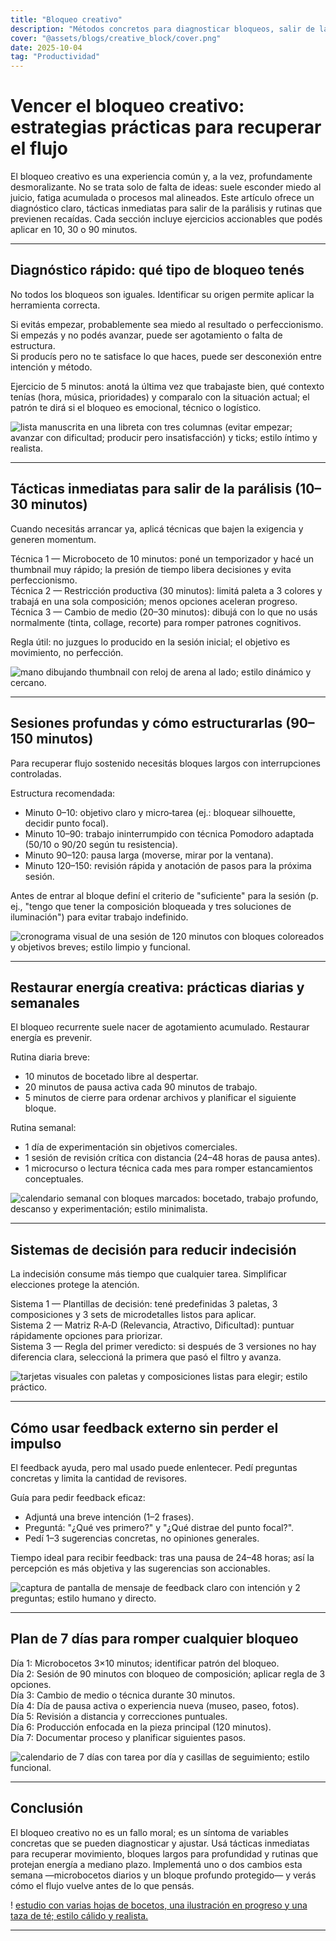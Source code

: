 ```yaml
---
title: "Bloqueo creativo"
description: "Métodos concretos para diagnosticar bloqueos, salir de la parálisis y volver a producir con intención y rapidez."
cover: "@assets/blogs/creative_block/cover.png"
date: 2025-10-04
tag: "Productividad"
---
```


# Vencer el bloqueo creativo: estrategias prácticas para recuperar el flujo

El bloqueo creativo es una experiencia común y, a la vez, profundamente desmoralizante. No se trata solo de falta de ideas: suele esconder miedo al juicio, fatiga acumulada o procesos mal alineados. Este artículo ofrece un diagnóstico claro, tácticas inmediatas para salir de la parálisis y rutinas que previenen recaídas. Cada sección incluye ejercicios accionables que podés aplicar en 10, 30 o 90 minutos.

---

## Diagnóstico rápido: qué tipo de bloqueo tenés

No todos los bloqueos son iguales. Identificar su origen permite aplicar la herramienta correcta.

Si evitás empezar, probablemente sea miedo al resultado o perfeccionismo.  
Si empezás y no podés avanzar, puede ser agotamiento o falta de estructura.  
Si producís pero no te satisface lo que haces, puede ser desconexión entre intención y método.

Ejercicio de 5 minutos: anotá la última vez que trabajaste bien, qué contexto tenías (hora, música, prioridades) y comparalo con la situación actual; el patrón te dirá si el bloqueo es emocional, técnico o logístico.

![lista manuscrita en una libreta con tres columnas (evitar empezar; avanzar con dificultad; producir pero insatisfacción) y ticks; estilo íntimo y realista.](/src/assets/blogs/creative_block/1.png)

---

## Tácticas inmediatas para salir de la parálisis (10–30 minutos)

Cuando necesitás arrancar ya, aplicá técnicas que bajen la exigencia y generen momentum.

Técnica 1 — Microboceto de 10 minutos: poné un temporizador y hacé un thumbnail muy rápido; la presión de tiempo libera decisiones y evita perfeccionismo.  
Técnica 2 — Restricción productiva (30 minutos): limitá paleta a 3 colores y trabajá en una sola composición; menos opciones aceleran progreso.  
Técnica 3 — Cambio de medio (20–30 minutos): dibujá con lo que no usás normalmente (tinta, collage, recorte) para romper patrones cognitivos.

Regla útil: no juzgues lo producido en la sesión inicial; el objetivo es movimiento, no perfección.

![mano dibujando thumbnail con reloj de arena al lado; estilo dinámico y cercano.](/src/assets/blogs/creative_block/2.png)

---

## Sesiones profundas y cómo estructurarlas (90–150 minutos)

Para recuperar flujo sostenido necesitás bloques largos con interrupciones controladas.

Estructura recomendada:

- Minuto 0–10: objetivo claro y micro‑tarea (ej.: bloquear silhouette, decidir punto focal).
- Minuto 10–90: trabajo ininterrumpido con técnica Pomodoro adaptada (50/10 o 90/20 según tu resistencia).
- Minuto 90–120: pausa larga (moverse, mirar por la ventana).
- Minuto 120–150: revisión rápida y anotación de pasos para la próxima sesión.

Antes de entrar al bloque definí el criterio de "suficiente" para la sesión (p. ej., "tengo que tener la composición bloqueada y tres soluciones de iluminación") para evitar trabajo indefinido.

![cronograma visual de una sesión de 120 minutos con bloques coloreados y objetivos breves; estilo limpio y funcional.](/src/assets/blogs/creative_block/3.png)

---

## Restaurar energía creativa: prácticas diarias y semanales

El bloqueo recurrente suele nacer de agotamiento acumulado. Restaurar energía es prevenir.

Rutina diaria breve:

- 10 minutos de bocetado libre al despertar.
- 20 minutos de pausa activa cada 90 minutos de trabajo.
- 5 minutos de cierre para ordenar archivos y planificar el siguiente bloque.

Rutina semanal:

- 1 día de experimentación sin objetivos comerciales.
- 1 sesión de revisión crítica con distancia (24–48 horas de pausa antes).
- 1 microcurso o lectura técnica cada mes para romper estancamientos conceptuales.

![calendario semanal con bloques marcados: bocetado, trabajo profundo, descanso y experimentación; estilo minimalista.](/src/assets/blogs/creative_block/4.png)

---

## Sistemas de decisión para reducir indecisión

La indecisión consume más tiempo que cualquier tarea. Simplificar elecciones protege la atención.

Sistema 1 — Plantillas de decisión: tené predefinidas 3 paletas, 3 composiciones y 3 sets de microdetalles listos para aplicar.  
Sistema 2 — Matriz R‑A‑D (Relevancia, Atractivo, Dificultad): puntuar rápidamente opciones para priorizar.  
Sistema 3 — Regla del primer veredicto: si después de 3 versiones no hay diferencia clara, seleccioná la primera que pasó el filtro y avanza.

![tarjetas visuales con paletas y composiciones listas para elegir; estilo práctico.](/src/assets/blogs/creative_block/5.png)

---

## Cómo usar feedback externo sin perder el impulso

El feedback ayuda, pero mal usado puede enlentecer. Pedí preguntas concretas y limita la cantidad de revisores.

Guía para pedir feedback eficaz:

- Adjuntá una breve intención (1–2 frases).
- Preguntá: "¿Qué ves primero?" y "¿Qué distrae del punto focal?".
- Pedí 1–3 sugerencias concretas, no opiniones generales.

Tiempo ideal para recibir feedback: tras una pausa de 24–48 horas; así la percepción es más objetiva y las sugerencias son accionables.

![captura de pantalla de mensaje de feedback claro con intención y 2 preguntas; estilo humano y directo.](/src/assets/blogs/creative_block/6.png)

---

## Plan de 7 días para romper cualquier bloqueo

Día 1: Microbocetos 3×10 minutos; identificar patrón del bloqueo.  
Día 2: Sesión de 90 minutos con bloqueo de composición; aplicar regla de 3 opciones.  
Día 3: Cambio de medio o técnica durante 30 minutos.  
Día 4: Día de pausa activa o experiencia nueva (museo, paseo, fotos).  
Día 5: Revisión a distancia y correcciones puntuales.  
Día 6: Producción enfocada en la pieza principal (120 minutos).  
Día 7: Documentar proceso y planificar siguientes pasos.

![calendario de 7 días con tarea por día y casillas de seguimiento; estilo funcional.](/src/assets/blogs/creative_block/7.png)

---

## Conclusión

El bloqueo creativo no es un fallo moral; es un síntoma de variables concretas que se pueden diagnosticar y ajustar. Usá tácticas inmediatas para recuperar movimiento, bloques largos para profundidad y rutinas que protejan energía a mediano plazo. Implementá uno o dos cambios esta semana —microbocetos diarios y un bloque profundo protegido— y verás cómo el flujo vuelve antes de lo que pensás.

! [estudio con varias hojas de bocetos, una ilustración en progreso y una taza de té; estilo cálido y realista.](/src/assets/blogs/creative_block/8.png)

---
